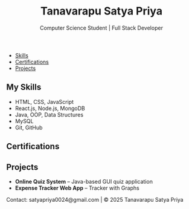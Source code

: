 <!DOCTYPE html>
<html lang="en">
<head>
  <meta charset="UTF-8" />
  <meta name="viewport" content="width=device-width, initial-scale=1.0"/>
  <title>Tanavarapu Satya Priya | Portfolio</title>
  <link rel="stylesheet" href="style.css"/>
</head>
<body>
  <header>
    <h1>Tanavarapu Satya Priya</h1>
    <p>Computer Science Student | Full Stack Developer</p>
  </header>

  <nav>
    <ul>
      <li><a href="#skills">Skills</a></li>
      <li><a href="#certifications">Certifications</a></li>
      <li><a href="#projects">Projects</a></li>
    </ul>
  </nav>

  <section id="skills">
    <h2>My Skills</h2>
    <ul class="skill-list">
      <li>HTML, CSS, JavaScript</li>
      <li>React.js, Node.js, MongoDB</li>
      <li>Java, OOP, Data Structures</li>
      <li>MySQL</li>
      <li>Git, GitHub</li>
    </ul>
  </section>

  <section id="certifications">
    <h2>Certifications</h2>
    <ul class="cert-list" id="certList">
      <!-- Will be injected via JavaScript -->
    </ul>
    <section id="projects">
    <h2>Projects</h2>
    <ul>
      <li><strong>Online Quiz System</strong> – Java-based GUI quiz application</li>
      <li><strong>Expense Tracker Web App</strong> – Tracker with Graphs</li>
    </ul>
  </section>


  <footer>
    <p>Contact: satyapriya0024@gmail.com | © 2025 Tanavarapu Satya Priya</p>
  </footer>

  <script src="script.js"></script>
</body>
</html>

